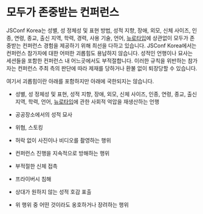# 모두가 존중받는 컨퍼런스

JSConf Korea는 성별, 성 정체성 및 표현 방법, 성적 지향, 장애, 외모, 신체 사이즈, 인종, 연령, 종교, 출신 지역, 학력, 경력, 사용 기술, 언어, [뉴로타입](https://en.wikiversity.org/wiki/The_Neurodiversity_Movement/Section_1:_The_Basics)에 상관없이 모두가 존중받는 컨퍼런스 경험을 제공하기 위해 최선을 다하고 있습니다. JSConf Korea에서는 컨퍼런스 참가자에 대한 어떠한 괴롭힘도 용납하지 않습니다. 성적인 언행이나 묘사는 세션들을 포함한 컨퍼런스 내 어느곳에서도 부적절합니다. 이러한 규칙을 위반하는 참가자는 컨퍼런스 주최 측의 판단에 따라 제재를 당하거나 환불 없이 퇴장당할 수 있습니다.

여기서 괴롭힘이란 아래를 포함하지만 아래에 국한되지는 않습니다.

- 성별, 성 정체성 및 표현, 성적 지향, 장애, 외모, 신체 사이즈, 인종, 연령, 종교, 출신 지역, 학력, 언어, [뉴로타입](https://en.wikiversity.org/wiki/The_Neurodiversity_Movement/Section_1:_The_Basics)에 관한 사회적 억압을 재생산하는 언행

- 공공장소에서의 성적 묘사

- 위협, 스토킹

- 허락 없이 사진이나 비디오를 촬영하는 행위

- 컨퍼런스 진행을 지속적으로 방해하는 행위

- 부적절한 신체 접촉

- 프라이버시 침해

- 상대가 원하지 않는 성적 호감 표출

- 위 행위 중 어떤 것이라도 옹호하거나 장려하는 행위
